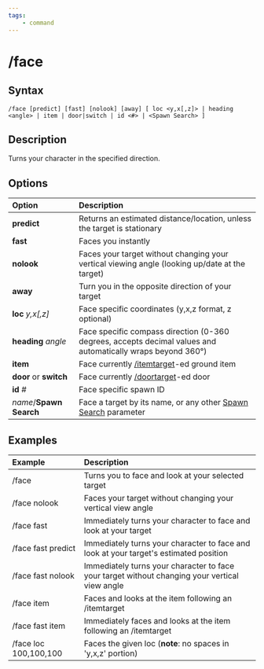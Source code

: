 ```yaml
---
tags:
    - command
---
```

# /face

## Syntax

```eqcommand
/face [predict] [fast] [nolook] [away] [ loc <y,x[,z]> | heading <angle> | item | door|switch | id <#> | <Spawn Search> ]
```

## Description

Turns your character in the specified direction.

## Options

| Option | Description |
| :--- | :--- |
| **predict** | Returns an estimated distance/location, unless the target is stationary |
| **fast** | Faces you instantly |
| **nolook** | Faces your target without changing your vertical viewing angle (looking up/date at the target) |
| **away** | Turn you in the opposite direction of your target |
| **loc** _y,x[,z]_ | Face specific coordinates (y,x,z format, z optional) |
| **heading** _angle_ | Face specific compass direction (0-360 degrees, accepts decimal values and automatically wraps beyond 360°) |
| **item** | Face currently [/itemtarget](itemtarget.md)-ed ground item |
| **door** or **switch** | Face currently [/doortarget](doortarget.md)-ed door |
| **id** _#_ | Face specific spawn ID |
| _name_/**Spawn Search** | Face a target by its name, or any other [Spawn Search](../../reference/general/spawn-search.md) parameter|

## Examples

| **Example** | **Description** |
| :--- | :--- |
| /face | Turns you to face and look at your selected target |
| /face nolook | Faces your target without changing your vertical view angle |
| /face fast | Immediately turns your character to face and look at your target |
| /face fast predict | Immediately turns your character to face and look at your target's estimated position |
| /face fast nolook | Immediately turns your character to face your target without changing your vertical view angle |
| /face item | Faces and looks at the item following an /itemtarget |
| /face fast item | Immediately faces and looks at the item following an /itemtarget |
| /face loc 100,100,100 | Faces the given loc (**note**: no spaces in 'y,x,z' portion) |